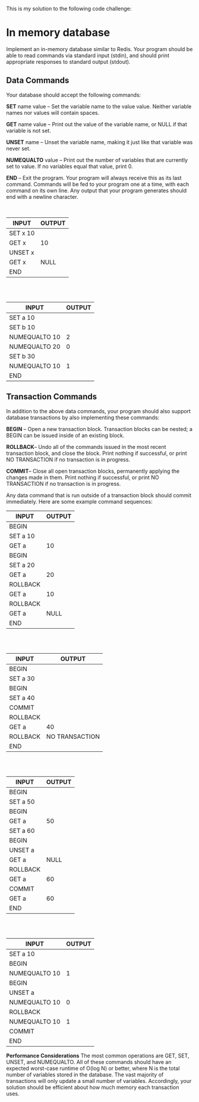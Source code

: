 This is my solution to the following code challenge:

# In memory database

Implement an in-memory database similar to Redis. Your program should be able to read commands via standard input (stdin), and should print appropriate responses to standard output (stdout).

## Data Commands

Your database should accept the following commands:

**SET** name value – Set the variable name to the value value. Neither variable names nor values will contain spaces.

**GET** name value – Print out the value of the variable name, or NULL if that variable is not set.

**UNSET** name – Unset the variable name, making it just like that variable was never set.

**NUMEQUALTO** value – Print out the number of variables that are currently set to value. If no variables equal that value, print 0.

**END** – Exit the program. Your program will always receive this as its last command. Commands will be fed to your program one at a time, with each command on its own line. Any output that your program generates should end with a newline character.

<br />

|INPUT                          |OUTPUT                         |
|-------------------------------|-------------------------------|
| SET x 10                      |                               |
| GET x                         | 10                            |
| UNSET x                       |                               |
| GET x                         | NULL                          |
| END                           |                               |

<br>
<br>

|INPUT                          |OUTPUT                         |
|-------------------------------|-------------------------------|
| SET a 10                      |                               |
| SET b 10                      |                               |
| NUMEQUALTO 10                 | 2                             |
| NUMEQUALTO 20                 | 0                             |
| SET b 30                      |                               |
| NUMEQUALTO 10                 | 1                             |
| END                           |                               |


## Transaction Commands

In addition to the above data commands, your program should also support database transactions by also implementing these commands:

**BEGIN** – Open a new transaction block. Transaction blocks can be nested; a BEGIN can be issued inside of an existing block.

**ROLLBACK**– Undo all of the commands issued in the most recent transaction block, and close the block. Print nothing if successful, or print NO TRANSACTION if no transaction is in progress.

**COMMIT**– Close all open transaction blocks, permanently applying the changes made in them. Print nothing if successful, or print NO TRANSACTION if no transaction is in progress.

Any data command that is run outside of a transaction block should commit immediately. Here are some example command sequences:


|INPUT                          |OUTPUT                         |
|-------------------------------|-------------------------------|
| BEGIN                         |                               |
| SET a 10                      |                               |
| GET a                         | 10                            |
| BEGIN                         |                               |
| SET a 20                      |                               |
| GET a                         | 20                            |
| ROLLBACK                      |                               |
| GET a                         | 10                            |
| ROLLBACK                      |                               |
| GET a                         | NULL                          |
| END                           |                               |

<br>
<br>


|INPUT                          |OUTPUT                         |
|-------------------------------|-------------------------------|
| BEGIN                         |                               |
| SET a 30                      |                               |
| BEGIN                         |                               |
| SET a 40                      |                               |
| COMMIT                        |                               |
| ROLLBACK                      |                               |
| GET a                         | 40                            |
| ROLLBACK                      | NO TRANSACTION                |
| END                           |                               |

<br>
<br>


|INPUT                          |OUTPUT                         |
|-------------------------------|-------------------------------|
| BEGIN                         |                               |
| SET a 50                      |                               |
| BEGIN                         |                               |
| GET a                         | 50                            |
| SET a 60                      |                               |
| BEGIN                         |                               |
| UNSET a                       |                               |
| GET a                         | NULL                          |
| ROLLBACK                      |                               |
| GET a                         | 60                            |
| COMMIT                        |                               |
| GET a                         | 60                            |
| END                           |                               |

<br>
<br>


|INPUT                          |OUTPUT                         |
|-------------------------------|-------------------------------|
| SET a 10                      |                               |
| BEGIN                         |                               |
| NUMEQUALTO 10                 | 1                             |
| BEGIN                         |                               |
| UNSET a                       |                               |
| NUMEQUALTO 10                 | 0                             |
| ROLLBACK                      |                               |
| NUMEQUALTO 10                 | 1                             |
| COMMIT                        |                               |
| END                           |                               |


**Performance Considerations**
The most common operations are GET, SET, UNSET, and NUMEQUALTO. All of these commands should have an expected worst-case runtime of O(log N) or better, where N is the total number of variables stored in the database. The vast majority of transactions will only update a small number of variables. Accordingly, your solution should be efficient about how much memory each transaction uses.
